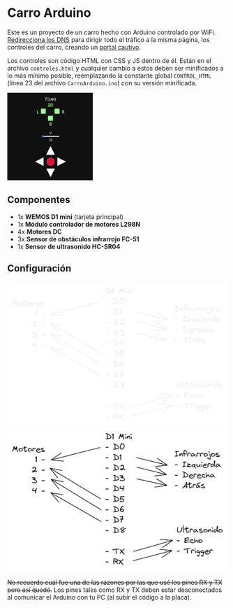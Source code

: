 # Carro Arduino
Este es un proyecto de un carro hecho con Arduino controlado por WiFi. [Redirecciona los DNS](https://en.wikipedia.org/wiki/Captive_portal#Redirect_by_DNS) para dirigir todo el tráfico a la misma página, los controles del carro, creando un [portal cautivo](https://en.wikipedia.org/wiki/Captive_portal).

Los controles son código HTML con CSS y JS dentro de él. Están en el archivo `controles.html` y cualquier cambio a estos deben ser minificados a lo más mínimo posible, reemplazando la constante global `CONTROL_HTML` (línea 23 del archivo `CarroArduino.ino`) con su versión minificada.

<img src="./control.png" height="200">

## Componentes
- 1x **WEMOS D1 mini** (tarjeta principal)
- 1x **Módulo controlador de motores L298N**
- 4x **Motores DC**
- 3x **Sensor de obstáculos infrarrojo FC-51**
- 1x **Sensor de ultrasonido HC-SR04**

## Configuración
![Configuración de pines](./esquemaDark.png#gh-dark-mode-only)
![Configuración de pines](./esquemaLight.png#gh-light-mode-only)

~~No recuerdo cuál fue una de las razones por las que usé los pines RX y TX pero así quedó.~~
Los pines tales como RX y TX deben estar desconectados al comunicar el Arduino con tu PC (al subir el código a la placa).